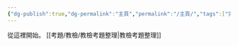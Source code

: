 ```yaml
---
{"dg-publish":true,"dg-permalink":"主頁","permalink":"/主頁/","tags":["完成"]}
---
```


從這裡開始。
[[考題/教檢/教檢考題整理\|教檢考題整理]]
